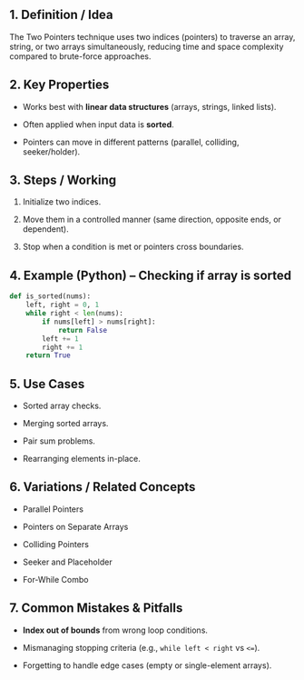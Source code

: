 ## 1. Definition / Idea

The Two Pointers technique uses two indices (pointers) to traverse an array, string, or two arrays simultaneously, reducing time and space complexity compared to brute-force approaches.

## 2. Key Properties

- Works best with **linear data structures** (arrays, strings, linked lists).
    
- Often applied when input data is **sorted**.
    
- Pointers can move in different patterns (parallel, colliding, seeker/holder).
    

## 3. Steps / Working

1. Initialize two indices.
    
2. Move them in a controlled manner (same direction, opposite ends, or dependent).
    
3. Stop when a condition is met or pointers cross boundaries.
    

## 4. Example (Python) – Checking if array is sorted

```python
def is_sorted(nums):
    left, right = 0, 1
    while right < len(nums):
        if nums[left] > nums[right]:
            return False
        left += 1
        right += 1
    return True
```

## 5. Use Cases

- Sorted array checks.
    
- Merging sorted arrays.
    
- Pair sum problems.
    
- Rearranging elements in-place.
    

## 6. Variations / Related Concepts

- Parallel Pointers
    
- Pointers on Separate Arrays
    
- Colliding Pointers
    
- Seeker and Placeholder
    
- For-While Combo
    

## 7. Common Mistakes & Pitfalls

- **Index out of bounds** from wrong loop conditions.
    
- Mismanaging stopping criteria (e.g., `while left < right` vs `<=`).
    
- Forgetting to handle edge cases (empty or single-element arrays).
    